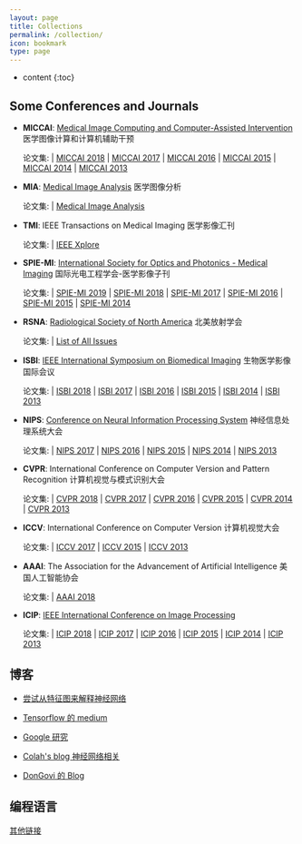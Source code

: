 ```yaml
---
layout: page
title: Collections
permalink: /collection/
icon: bookmark
type: page
---
```


* content
{:toc}

## Some Conferences and Journals

* **MICCAI**: [Medical Image Computing and Computer-Assisted Intervention](http://www.miccai2017.org/) 医学图像计算和计算机辅助干预

    论文集: | [MICCAI 2018](https://link.springer.com/book/10.1007/978-3-030-00928-1) | [MICCAI 2017](https://link.springer.com/book/10.1007/978-3-319-66182-7) | [MICCAI 2016](https://link.springer.com/book/10.1007/978-3-319-46720-7) | [MICCAI 2015](https://link.springer.com/book/10.1007/978-3-319-24553-9) | [MICCAI 2014](https://link.springer.com/book/10.1007/978-3-319-10404-1) | [MICCAI 2013](https://link.springer.com/book/10.1007/978-3-642-40811-3)

* **MIA**: [Medical Image Analysis](https://www.journals.elsevier.com/medical-image-analysis/) 医学图像分析

    论文集: | [Medical Image Analysis](https://www.sciencedirect.com/science/journal/13618415?sdc=1)

* **TMI**: IEEE Transactions on Medical Imaging 医学影像汇刊

    论文集: | [IEEE Xplore](http://ieeexplore.ieee.org/xpl/RecentIssue.jsp?punumber=42)

* **SPIE-MI**: [ International Society for Optics and Photonics - Medical Imaging](https://www.spiedigitallibrary.org/journals/journal-of-medical-imaging) 国际光电工程学会-医学影像子刊

    论文集: | [SPIE-MI 2019](https://www.spiedigitallibrary.org/journals/journal-of-medical-imaging/issues/2019) | [SPIE-MI 2018](https://www.spiedigitallibrary.org/journals/journal-of-medical-imaging/issues/2018) | [SPIE-MI 2017](https://www.spiedigitallibrary.org/journals/journal-of-medical-imaging/issues/2017) | [SPIE-MI 2016](https://www.spiedigitallibrary.org/journals/journal-of-medical-imaging/issues/2016) | [SPIE-MI 2015](https://www.spiedigitallibrary.org/journals/journal-of-medical-imaging/issues/2015) | [SPIE-MI 2014](https://www.spiedigitallibrary.org/journals/journal-of-medical-imaging/issues/2014)

* **RSNA**: [Radiological Society of North America](http://www.rsna.org/) 北美放射学会

    论文集: | [List of All Issues](https://pubs.rsna.org/loi/radiology)

* **ISBI**: [IEEE International Symposium on Biomedical Imaging](https://biomedicalimaging.org/2019/) 生物医学影像国际会议

    论文集: | [ISBI 2018](https://ieeexplore.ieee.org/xpl/mostRecentIssue.jsp?punumber=8359997) | [ISBI 2017](https://ieeexplore.ieee.org/xpl/mostRecentIssue.jsp?punumber=7944115) | [ISBI 2016](https://ieeexplore.ieee.org/xpl/mostRecentIssue.jsp?punumber=7486633) | [ISBI 2015](https://ieeexplore.ieee.org/xpl/mostRecentIssue.jsp?punumber=7150573) | [ISBI 2014](https://ieeexplore.ieee.org/xpl/mostRecentIssue.jsp?punumber=6861559) | [ISBI 2013](https://ieeexplore.ieee.org/xpl/mostRecentIssue.jsp?punumber=6548349)
    
* **NIPS**: [Conference on Neural Information Processing System](https://nips.cc/) 神经信息处理系统大会

    论文集: | [NIPS 2017](https://nips.cc/Conferences/2017/Schedule?type=Poster) | [NIPS 2016](https://nips.cc/Conferences/2016/Schedule?type=Poster) | [NIPS 2015](https://nips.cc/Conferences/2015/Schedule?type=Poster) | [NIPS 2014](https://nips.cc/Conferences/2014/Schedule?type=Poster) | [NIPS 2013](https://nips.cc/Conferences/2013/Schedule?type=Poster)

* **CVPR**: International Conference on Computer Version and Pattern Recognition 计算机视觉与模式识别大会

    论文集: | [CVPR 2018](http://openaccess.thecvf.com/CVPR2018.py) | [CVPR 2017](http://openaccess.thecvf.com/CVPR2017.py) | [CVPR 2016](http://openaccess.thecvf.com/CVPR2016.py) | [CVPR 2015](http://openaccess.thecvf.com/CVPR2015.py) | [CVPR 2014](http://openaccess.thecvf.com/CVPR2014.py) | [CVPR 2013](http://openaccess.thecvf.com/CVPR2013.py)

* **ICCV**: International Conference on Computer Version 计算机视觉大会

    论文集: | [ICCV 2017](http://openaccess.thecvf.com/ICCV2017.py) | [ICCV 2015](http://openaccess.thecvf.com/ICCV2015.py) | [ICCV 2013](http://openaccess.thecvf.com/ICCV2013.py)

* **AAAI**: The Association for the Advancement of Artificial Intelligence 美国人工智能协会

    论文集: | [AAAI 2018](https://aaai.org/Conferences/AAAI-18/wp-content/uploads/2017/12/AAAI-18-Accepted-Paper-List.Web_.pdf)

* **ICIP**: [IEEE International Conference on Image Processing](https://2018.ieeeicip.org/)

    论文集: | [ICIP 2018](https://ieeexplore.ieee.org/xpl/mostRecentIssue.jsp?punumber=8436606) | [ICIP 2017](https://ieeexplore.ieee.org/xpl/mostRecentIssue.jsp?punumber=8267582) | [ICIP 2016](https://ieeexplore.ieee.org/xpl/mostRecentIssue.jsp?punumber=7527113) | [ICIP 2015](https://ieeexplore.ieee.org/xpl/mostRecentIssue.jsp?punumber=7328364) | [ICIP 2014](https://ieeexplore.ieee.org/xpl/mostRecentIssue.jsp?punumber=6992914) | [ICIP 2013](https://ieeexplore.ieee.org/xpl/mostRecentIssue.jsp?punumber=6726158)


## 博客

* [尝试从特征图来解释神经网络](https://distill.pub/)

* [Tensorflow 的 medium](https://medium.com/tensorflow)

* [Google 研究](https://research.google.com/pubs/papers.html)

* [Colah's blog 神经网络相关](http://colah.github.io/)

* [DonGovi 的 Blog](http://dongovi.github.io)


## 编程语言


[其他链接](https://github.com/Jarvis73/jarvis73.github.io/blob/master/_drafts/backup.md)
